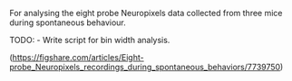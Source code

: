 For analysing the eight probe Neuropixels data collected from three mice during spontaneous behaviour.

TODO: - Write script for bin width analysis.

(https://figshare.com/articles/Eight-probe_Neuropixels_recordings_during_spontaneous_behaviors/7739750)
